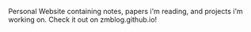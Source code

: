 Personal Website containing notes, papers i'm reading, and projects i'm working on. Check it out on zmblog.github.io!